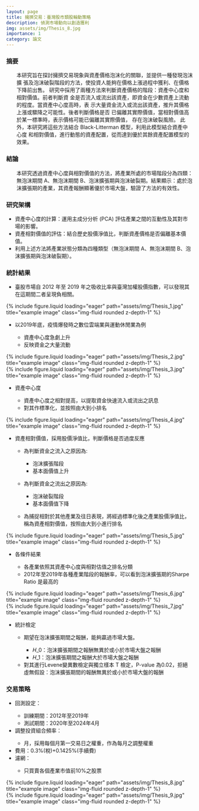 ```yaml
---
layout: page
title: 擁擠交易：臺灣股市類股輪動策略
description: 偵測市場動向以創造獲利
img: assets/img/Thesis_8.jpg
importance: 1
category: 論文
---
```


<div class = "Abstract">
    <h3>摘要</h3>
    <div class="characteristics" style="margin-left: 2em">
    本研究旨在探討擁擠交易現象與資產價格泡沫化的關聯，並提供一種發現泡沫擴
    張及泡沫破裂階段的方法，使投資人能夠在價格上漲過程中獲利、在價格下降前出售。
    研究中採用了兩種方法來判斷資產價格的階段：資產中心度和相對價值。前者判斷資
    金是否流入或流出該資產，即資金在少數資產上流動的程度。當資產中心度高時，表
    示大量資金流入或流出該資產，推升其價格上漲或驟降之可能性。後者判斷價格是否
    已偏離其實際價值，當相對價值高於某一標準時，表示價格可能已偏離其實際價值，
    存在泡沫破裂風險。
    此外，本研究將這些方法結合 Black-Litterman 模型，利用此模型結合資產中心度
    和相對價值，進行動態的資產配置，從而達到優於其餘資產配置模型的效果。
    </div>
</div>

<div class="Conclusion">
    <h3>結論</h3>
    <div class="characteristics" style="margin-left: 2em">
        本研究透過資產中心度與相對價值的方法，將產業所處的市場階段分為四類：無泡沫期間 A、無泡沫期間 B、泡沫擴張期與泡沫破裂期。結果顯示：處於泡沫擴張期的產業，其資產報酬顯著優於市場大盤，驗證了方法的有效性。
    </div>
</div>
<div class="Structure">
    <h3>研究架構</h3>
        <ul>
        <li>資產中心度的計算：運用主成分分析 (PCA) 評估產業之間的互動性及其對市場的影響。</li>
        <li>資產相對價值的評估：結合歷史股價淨值比，判斷資產價格是否偏離基本價值。</li>
        <li>利用上述方法將產業狀態分類為四種類型（無泡沫期間 A、無泡沫期間 B、泡沫擴張期與泡沫破裂期）。</li>
        </ul>
</div>
<div class="Statistics">
    <h3>統計結果</h3>
    <ul><li>臺股市場自 2012 年至 2019 年之吸收比率與臺灣加權股價指數，可以發現其在這期間二者呈現負相關。</li></ul>
    <div class="col-sm mt-3 mt-md-0">
        {% include figure.liquid loading="eager" path="assets/img/Thesis_1.jpg" title="example image" class="img-fluid rounded z-depth-1" %}
    </div>
    <ul>
    <li>以2019年底，疫情爆發時之數位雲端業與運動休閒業為例</li>
    <ul><li>資產中心度急劇上升</li>
        <li>反映資金之大量流動</li></ul>
    </ul>
    <div class="row">
        <div class="col-sm mt-3 mt-md-0">
            {% include figure.liquid loading="eager" path="assets/img/Thesis_2.jpg" title="example image" class="img-fluid rounded z-depth-1" %}
        </div>
        <div class="col-sm mt-3 mt-md-0">
            {% include figure.liquid loading="eager" path="assets/img/Thesis_3.jpg" title="example image" class="img-fluid rounded z-depth-1" %}
        </div>
    </div>
    <ul><li>資產中心度</li>
        <ul><li>資產中心度之相對提高，以提取資金快速流入或流出之訊息</li>
        <li>對其作標準化，並按照由大到小排名</li></ul>
    </ul>
    <div class="col-sm mt-3 mt-md-0">
        {% include figure.liquid loading="eager" path="assets/img/Thesis_4.jpg" title="example image" class="img-fluid rounded z-depth-1" %}
    </div>
    <ul><li>資產相對價值，採用股價淨值比，判斷價格是否過度反應</li>
        <ul>
            <li>為判斷資金之流入之原因為:</li>
            <ul><li>泡沫擴張階段</li>
                <li>基本面價值上升</li>
            </ul>
        </ul>
        <ul><li>為判斷資金之流出之原因為:</li>
            <ul><li>泡沫破裂階段</li>
                <li>基本面價值下降</li>
            </ul>
        </ul>
        <ul><li>為捕捉相對於其他產業及往日表現，將經過標準化後之產業股價淨值比，稱為資產相對價值，按照由大到小進行排名</li>
        </ul>
        </ul>
    <div class="col-sm mt-3 mt-md-0">
        {% include figure.liquid loading="eager" path="assets/img/Thesis_5.jpg" title="example image" class="img-fluid rounded z-depth-1" %}
    </div>
    <ul>
    <li>各條件結果</li>
    <ul><li>各產業依照其資產中心度與相對估值之排名分類</li>
        <li>2012年至2019年各種產業階段的報酬率，可以看到泡沫擴張期的Sharpe Ratio 是最高的</li>
    </ul>
    </ul>
    <div class="row">
        <div class="col-sm mt-3 mt-md-0">
            {% include figure.liquid loading="eager" path="assets/img/Thesis_6.jpg" title="example image" class="img-fluid rounded z-depth-1" %}
        </div>
        <div class="col-sm mt-3 mt-md-0">
            {% include figure.liquid loading="eager" path="assets/img/Thesis_7.jpg" title="example image" class="img-fluid rounded z-depth-1" %}
        </div>
    </div>
    <ul>
        <li>統計檢定</li>
        <ul>
            <li>期望在泡沫擴張期間之報酬，能夠贏過市場大盤。</li>
            <ul>
                <li>𝐻_0：泡沫擴張期間之報酬無異於或小於市場大盤之報酬</li>
                <li>𝐻_1：泡沫擴張期間之報酬大於市場大盤之報酬</li>
            </ul>
            <li>對其進行Levene變異數檢定與獨立樣本 T 檢定，P-value 為0.02，拒絕虛無假設：泡沫擴張期間的報酬無異於或小於市場大盤的報酬</li>
        </ul>    
    </ul>
    <h3>交易策略</h3>
    <ul>
        <li>回測設定：</li>
        <ul>
            <li>訓練期間：2012年至2019年</li>
            <li>測試期間：2020年至2024年4月</li>
        </ul>
        <li>調整投資組合頻率：</li>
            <ul>
                <li>月，採用每個月第一交易日之權重，作為每月之調整權重</li>
            </ul>
        <li>費用：0.3%(稅)+0.1425%(手續費)</li>
        <li>濾網：</li>
            <ul>
                <li>只買賣各個產業市值前10%之股票</li>
            </ul>
    </ul>
    <div class="col-sm mt-3 mt-md-0">
        {% include figure.liquid loading="eager" path="assets/img/Thesis_8.jpg" title="example image" class="img-fluid rounded z-depth-1" %}
    </div>
    <div class="col-sm mt-3 mt-md-0">
        {% include figure.liquid loading="eager" path="assets/img/Thesis_9.jpg" title="example image" class="img-fluid rounded z-depth-1" %}
    </div>
</div>
